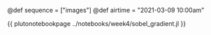 @def sequence = ["images"]
@def airtime = "2021-03-09 10:00am"

{{ plutonotebookpage  ../notebooks/week4/sobel_gradient.jl }}
